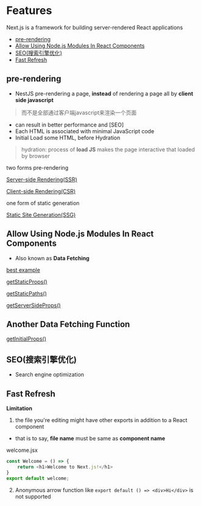 # Features

Next.js is a framework for building server-rendered React applications

- [pre-rendering](#pre-rendering)
- [Allow Using Node.js Modules In React Components](#allow-using-nodejs-modules-in-react-components)
- [SEO(搜索引擎优化)](#seo搜索引擎优化)
- [Fast Refresh](#fast-refresh)

## pre-rendering

- NestJS pre-rendering a page, **instead** of rendering a page all by **client side javascript**

> 而不是全部通过客户端javascript来渲染一个页面

- can result in better performance and [SEO]
- Each HTML is associated with minimal JavaScript code
- Initial Load some HTML, before Hydration

> hydration: process of **load JS** makes the page interactive that loaded by browser

two forms pre-rendering

[Server-side Rendering(SSR)](nextjs-server-side-rendering.md)

[Client-side Rendering(CSR)](nextjs-client-side-rendering.md)

one form of static generation

[Static Site Generation(SSG)](nextjs-static-generation.md)


## Allow Using Node.js Modules In React Components

- Also known as **Data Fetching**

[best example](https://github.com/jherr/pokemon-next-three-ways)

[getStaticProps()](nextjs-datafetching-getstaticprops.md)

[getStaticPaths()](nextjs-datafetching-getstaticpaths.md)

[getServerSideProps()](nextjs-datafetching-getserversideprops.md)

## Another Data Fetching Function

[getInitialProps()](nextjs-datafetching-getinitialprops.md)

## SEO(搜索引擎优化)

- Search engine optimization

## Fast Refresh

**Limitation**

1. the file you're editing might have other exports in addition to a React component

- that is to say, **file name** must be same as **component name**

welcome.jsx

```js
const Welcome = () => {
    return <h1>Welcome to Next.js!</h1>
}
export default welcome;
```

2. Anonymous arrow function like `export default () => <div>Hi</div>` is not supported
